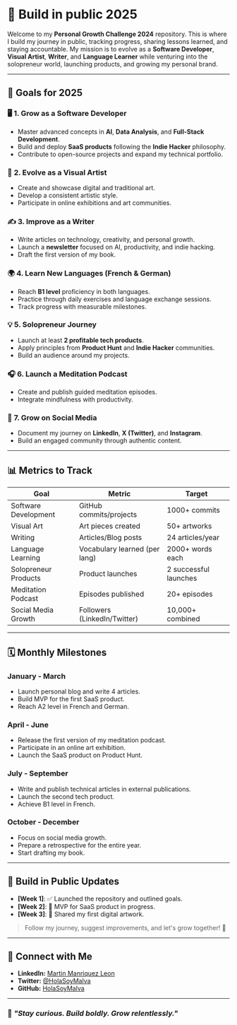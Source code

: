 # 🚀 Build in public 2025

Welcome to my **Personal Growth Challenge 2024** repository. This is where I build my journey in public, tracking progress, sharing lessons learned, and staying accountable. My mission is to evolve as a **Software Developer**, **Visual Artist**, **Writer**, and **Language Learner** while venturing into the solopreneur world, launching products, and growing my personal brand.

---

## 🎯 **Goals for 2025**

### 🖥️ **1. Grow as a Software Developer**
- Master advanced concepts in **AI**, **Data Analysis**, and **Full-Stack Development**.
- Build and deploy **SaaS products** following the **Indie Hacker** philosophy.
- Contribute to open-source projects and expand my technical portfolio.

### 🎨 **2. Evolve as a Visual Artist**
- Create and showcase digital and traditional art.
- Develop a consistent artistic style.
- Participate in online exhibitions and art communities.

### ✍️ **3. Improve as a Writer**
- Write articles on technology, creativity, and personal growth.
- Launch a **newsletter** focused on AI, productivity, and indie hacking.
- Draft the first version of my book.

### 🌍 **4. Learn New Languages (French & German)**
- Reach **B1 level** proficiency in both languages.
- Practice through daily exercises and language exchange sessions.
- Track progress with measurable milestones.

### 💡 **5. Solopreneur Journey**
- Launch at least **2 profitable tech products**.
- Apply principles from **Product Hunt** and **Indie Hacker** communities.
- Build an audience around my projects.

### 🎧 **6. Launch a Meditation Podcast**
- Create and publish guided meditation episodes.
- Integrate mindfulness with productivity.

### 📱 **7. Grow on Social Media**
- Document my journey on **LinkedIn**, **X (Twitter)**, and **Instagram**.
- Build an engaged community through authentic content.

---

## 📊 **Metrics to Track**

| **Goal**               | **Metric**                    | **Target**           |
|------------------------|-------------------------------|----------------------|
| Software Development   | GitHub commits/projects       | 1000+ commits        |
| Visual Art             | Art pieces created            | 50+ artworks         |
| Writing                | Articles/Blog posts           | 24 articles/year     |
| Language Learning      | Vocabulary learned (per lang) | 2000+ words each     |
| Solopreneur Products   | Product launches              | 2 successful launches|
| Meditation Podcast     | Episodes published            | 20+ episodes         |
| Social Media Growth    | Followers (LinkedIn/Twitter)  | 10,000+ combined     |

---

## 🗓️ **Monthly Milestones**

### **January - March**
- Launch personal blog and write 4 articles.
- Build MVP for the first SaaS product.
- Reach A2 level in French and German.

### **April - June**
- Release the first version of my meditation podcast.
- Participate in an online art exhibition.
- Launch the SaaS product on Product Hunt.

### **July - September**
- Write and publish technical articles in external publications.
- Launch the second tech product.
- Achieve B1 level in French.

### **October - December**
- Focus on social media growth.
- Prepare a retrospective for the entire year.
- Start drafting my book.

---

## 🚀 **Build in Public Updates**

- **[Week 1]**: ✅ Launched the repository and outlined goals.
- **[Week 2]**: 🔨 MVP for SaaS product in progress.
- **[Week 3]**: 🎨 Shared my first digital artwork.

> Follow my journey, suggest improvements, and let's grow together! 🌟

---

## 🤝 **Connect with Me**
- **LinkedIn:** [Martin Manriquez Leon](https://www.linkedin.com/in/martin-manriquez/)
- **Twitter:** [@HolaSoyMalva](https://x.com/holasoymalva)
- **GitHub:** [HolaSoyMalva](https://github.com/holasoymalva)

---

### 🚀 *"Stay curious. Build boldly. Grow relentlessly."*
